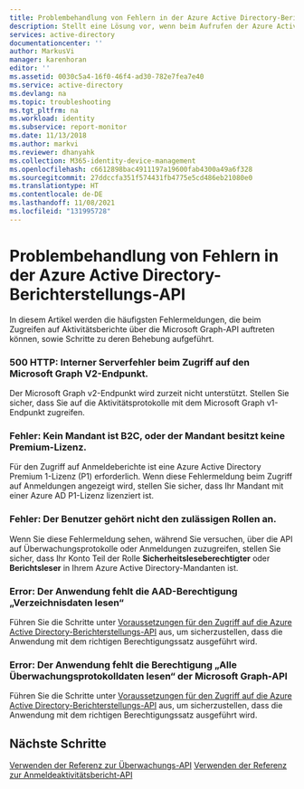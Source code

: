 ```yaml
---
title: Problembehandlung von Fehlern in der Azure Active Directory-Berichterstellungs-API | Microsoft Docs
description: Stellt eine Lösung vor, wenn beim Aufrufen der Azure Active Directory-Berichterstellungs-APIs Fehler auftreten.
services: active-directory
documentationcenter: ''
author: MarkusVi
manager: karenhoran
editor: ''
ms.assetid: 0030c5a4-16f0-46f4-ad30-782e7fea7e40
ms.service: active-directory
ms.devlang: na
ms.topic: troubleshooting
ms.tgt_pltfrm: na
ms.workload: identity
ms.subservice: report-monitor
ms.date: 11/13/2018
ms.author: markvi
ms.reviewer: dhanyahk
ms.collection: M365-identity-device-management
ms.openlocfilehash: c6612898bac4911197a19600fab4300a49a6f328
ms.sourcegitcommit: 27ddccfa351f574431fb4775e5cd486eb21080e0
ms.translationtype: HT
ms.contentlocale: de-DE
ms.lasthandoff: 11/08/2021
ms.locfileid: "131995728"
---
```

# <a name="troubleshoot-errors-in-azure-active-directory-reporting-api"></a>Problembehandlung von Fehlern in der Azure Active Directory-Berichterstellungs-API

In diesem Artikel werden die häufigsten Fehlermeldungen, die beim Zugreifen auf Aktivitätsberichte über die Microsoft Graph-API auftreten können, sowie Schritte zu deren Behebung aufgeführt.

### <a name="500-http-internal-server-error-while-accessing-microsoft-graph-v2-endpoint"></a>500 HTTP: Interner Serverfehler beim Zugriff auf den Microsoft Graph V2-Endpunkt.

Der Microsoft Graph v2-Endpunkt wird zurzeit nicht unterstützt. Stellen Sie sicher, dass Sie auf die Aktivitätsprotokolle mit dem Microsoft Graph v1-Endpunkt zugreifen.

### <a name="error-neither-tenant-is-b2c-or-tenant-doesnt-have-premium-license"></a>Fehler: Kein Mandant ist B2C, oder der Mandant besitzt keine Premium-Lizenz.

Für den Zugriff auf Anmeldeberichte ist eine Azure Active Directory Premium 1-Lizenz (P1) erforderlich. Wenn diese Fehlermeldung beim Zugriff auf Anmeldungen angezeigt wird, stellen Sie sicher, dass Ihr Mandant mit einer Azure AD P1-Lizenz lizenziert ist.

### <a name="error-user-is-not-in-the-allowed-roles"></a>Fehler: Der Benutzer gehört nicht den zulässigen Rollen an. 

Wenn Sie diese Fehlermeldung sehen, während Sie versuchen, über die API auf Überwachungsprotokolle oder Anmeldungen zuzugreifen, stellen Sie sicher, dass Ihr Konto Teil der Rolle **Sicherheitsleseberechtigter** oder **Berichtsleser** in Ihrem Azure Active Directory-Mandanten ist. 

### <a name="error-application-missing-aad-read-directory-data-permission"></a>Error: Der Anwendung fehlt die AAD-Berechtigung „Verzeichnisdaten lesen“ 

Führen Sie die Schritte unter [Voraussetzungen für den Zugriff auf die Azure Active Directory-Berichterstellungs-API](howto-configure-prerequisites-for-reporting-api.md) aus, um sicherzustellen, dass die Anwendung mit dem richtigen Berechtigungssatz ausgeführt wird. 

### <a name="error-application-missing-microsoft-graph-api-read-all-audit-log-data-permission"></a>Error: Der Anwendung fehlt die Berechtigung „Alle Überwachungsprotokolldaten lesen“ der Microsoft Graph-API

Führen Sie die Schritte unter [Voraussetzungen für den Zugriff auf die Azure Active Directory-Berichterstellungs-API](howto-configure-prerequisites-for-reporting-api.md) aus, um sicherzustellen, dass die Anwendung mit dem richtigen Berechtigungssatz ausgeführt wird. 

## <a name="next-steps"></a>Nächste Schritte

[Verwenden der Referenz zur Überwachungs-API](/graph/api/resources/directoryaudit)
[Verwenden der Referenz zur Anmeldeaktivitätsbericht-API](/graph/api/resources/signin)